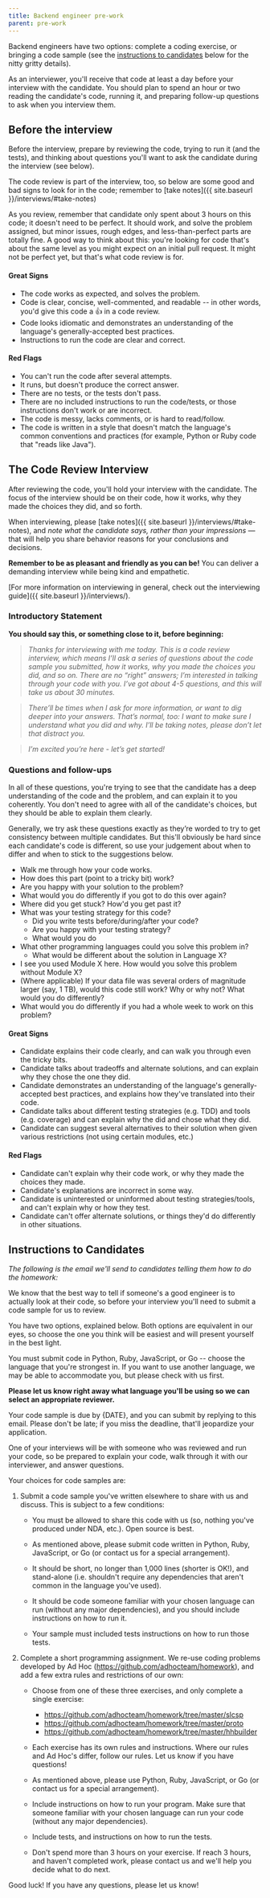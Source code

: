 ```yaml
---
title: Backend engineer pre-work
parent: pre-work
---
```


Backend engineers have two options: complete a coding exercise, or bringing a
code sample (see the [instructions to candidates](#instructions-to-candidates)
below for the nitty gritty details).

As an interviewer, you'll receive that code at least a day before your interview
with the candidate. You should plan to spend an hour or two reading the
candidate's code, running it, and preparing follow-up questions to ask when you
interview them.

## Before the interview

Before the interview, prepare by reviewing the code, trying to run it (and the
tests), and thinking about questions you'll want to ask the candidate during
the interview (see below).

The code review is part of the interview, too, so below are some good and bad
signs to look for in the code; remember to [take notes]({{ site.baseurl }}/interviews/#take-notes)

As you review, remember that candidate only spent about 3 hours on this code;
it doesn't need to be perfect. It should work, and solve the problem assigned,
but minor issues, rough edges, and less-than-perfect parts are totally fine.
A good way to think about this: you're looking for code that's about the
same level as you might expect on an initial pull request. It might not be
perfect yet, but that's what code review is for.

#### Great Signs

- The code works as expected, and solves the problem.
- Code is clear, concise, well-commented, and readable -- in other words, you'd
  give this code a :+1: in a code review.
- Code looks idiomatic and demonstrates an understanding of the language's
  generally-accepted best practices.
- Instructions to run the code are clear and correct.

#### Red Flags

- You can't run the code after several attempts.
- It runs, but doesn't produce the correct answer.
- There are no tests, or the tests don't pass.
- There are no included instructions to run the code/tests, or those
  instructions don't work or are incorrect.
- The code is messy, lacks comments, or is hard to read/follow.
- The code is written in a style that doesn't match the language's
  common conventions and practices (for example, Python or Ruby code
  that "reads like Java").

## The Code Review Interview

After reviewing the code, you'll hold your interview with the candidate. 
The focus of the interview should be on their code, how it works,
why they made the choices they did, and so forth.

When interviewing, please [take notes]({{ site.baseurl }}/interviews/#take-notes),
and *note what the candidate says, rather than your impressions* — that will
help you share behavior reasons for your conclusions and decisions.

**Remember to be as pleasant and friendly as you can be!** You can deliver
a demanding interview while being kind and empathetic.

[For more information on interviewing in general, check out the interviewing guide]({{ site.baseurl }}/interviews/).

### Introductory Statement

**You should say this, or something close to it, before beginning:**

> *Thanks for interviewing with me today. This is a code review interview, which
means I’ll ask a series of questions about the code sample you submitted, how it
works, why you made the choices you did, and so on. There are no “right”
answers; I’m interested in talking through your code with you. I’ve got about
4-5 questions, and this will take us about 30 minutes.*

> *There’ll be times when I ask for more information, or want to dig deeper into
your answers. That’s normal, too: I want to make sure I understand what you did
and why. I’ll be taking notes, please don’t let that distract you.*

> *I’m excited you’re here - let’s get started!*

### Questions and follow-ups

In all of these questions, you're trying to see that the candidate has a deep
understanding of the code and the problem, and can explain it to you coherently.
You don't need to agree with all of the candidate's choices, but they should be
able to explain them clearly.

Generally, we try ask these questions exactly as they’re worded to try to get
consistency between multiple candidates. But this'll obviously be hard since
each candidate's code is different, so use your judgement about when to differ
and when to stick to the suggestions below.

- Walk me through how your code works.
- How does this part (point to a tricky bit) work?
- Are you happy with your solution to the problem?
- What would you do differently if you got to do this over again?
- Where did you get stuck? How'd you get past it?
- What was your testing strategy for this code? 
    - Did you write tests before/during/after your code?
    - Are you happy with your testing strategy?
    - What would you do 
- What other programming languages could you solve this problem in? 
    - What would be different about the solution in Language X?
- I see you used Module X here. How would you solve this problem without
  Module X?
- (Where applicable) If your data file was several orders of magnitude larger
  (say, 1 TB), would this code still work? Why or why not? What would you
  do differently?
- What would you do differently if you had a whole week to work on this problem?

#### Great Signs

- Candidate explains their code clearly, and can walk you through
  even the tricky bits.
- Candidate talks about tradeoffs and alternate solutions, and can explain
  why they chose the one they did.
- Candidate  demonstrates an understanding of the language's
  generally-accepted best practices, and explains how they've
  translated into their code.
- Candidate talks about different testing strategies (e.g. TDD) and tools (e.g.
  coverage) and can explain why the did and chose what they did.
- Candidate can suggest several alternatives to their solution when given
  various restrictions (not using certain modules, etc.)

#### Red Flags

- Candidate can't explain why their code work, or why they made the choices they
  made.
- Candidate's explanations are incorrect in some way.
- Candidate is uninterested or uninformed about testing strategies/tools, and
  can't explain why or how they test.
- Candidate can't offer alternate solutions, or things they'd do differently in
  other situations.

## Instructions to Candidates

*The following is the email we'll send to candidates telling them how to do the homework:*

We know that the best way to tell if someone's a good engineer is to actually
look at their code, so before your interview you'll need to submit a code
sample for us to review.

You have two options, explained below. Both options are equivalent in our eyes,
so choose the one you think will be easiest and will present yourself in the
best light.

You must submit code in Python, Ruby, JavaScript, or Go -- choose the language
that you're strongest in. If you want to use another language, we may be able
to accommodate you, but please check with us first.

**Please let us know right away what language you'll be using so we can select
an appropriate reviewer.**

Your code sample is due by {DATE}, and you can submit by replying to this email.
Please don't be late; if you miss the deadline, that'll jeopardize your
application.

One of your interviews will be with someone who was reviewed and run your code,
so be prepared to explain your code, walk through it with our interviewer,
and answer questions.

Your choices for code samples are:

1. Submit a code sample you've written elsewhere to share with us and discuss.
   This is subject to a few conditions:

   - You must be allowed to share this code with us (so, nothing you've
     produced under NDA, etc.). Open source is best.

   - As mentioned above, please submit code written in Python, Ruby, JavaScript,
     or Go (or contact us for a special arrangement).

   - It should be short, no longer than 1,000 lines (shorter is OK!), and
     stand-alone (i.e. shouldn't require any dependencies that aren't common
     in the language you've used).

   - It should be code someone familiar with your chosen language can run
     (without any major dependencies), and you should include instructions on
     how to run it.

   - Your sample must included tests instructions on how to run those tests.

2. Complete a short programming assignment. We re-use coding problems developed
   by Ad Hoc (https://github.com/adhocteam/homework), and add a few extra rules
   and restrictions of our own:

   - Choose from one of these three exercises, and only complete a single
     exercise:

     - https://github.com/adhocteam/homework/tree/master/slcsp
     - https://github.com/adhocteam/homework/tree/master/proto
     - https://github.com/adhocteam/homework/tree/master/hhbuilder

   - Each exercise has its own rules and instructions. Where our rules and Ad
     Hoc's differ, follow our rules. Let us know if you have questions!

   - As mentioned above, please use Python, Ruby, JavaScript, or Go (or contact
     us for a special arrangement). 

   - Include instructions on how to run your program. Make sure that someone
     familiar with your chosen language can run your code (without any major
     dependencies).

   - Include tests, and instructions on how to run the tests.

   - Don't spend more than 3 hours on your exercise. If reach 3 hours, and
     haven't completed work, please contact us and we'll help you decide what to
     do next.

Good luck! If you have any questions, please let us know!
